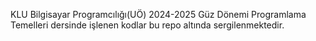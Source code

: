 KLU Bilgisayar Programcılığı(UÖ) 2024-2025 Güz Dönemi Programlama Temelleri dersinde işlenen kodlar bu repo altında sergilenmektedir.

